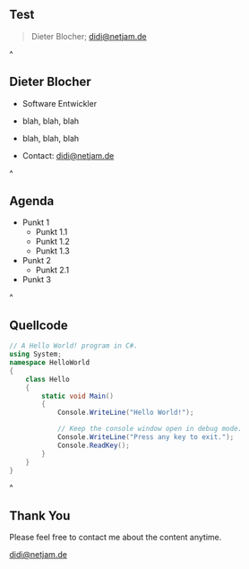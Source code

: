 ## Test


> Dieter Blocher; didi@netjam.de



^



## Dieter Blocher

* Software Entwickler
* blah, blah, blah
* blah, blah, blah

* Contact: didi@netjam.de


^



## Agenda

* Punkt 1
  * Punkt 1.1
  * Punkt 1.2
  * Punkt 1.3
* Punkt 2
  * Punkt 2.1
* Punkt 3


^



## Quellcode

```cs
// A Hello World! program in C#.
using System;
namespace HelloWorld
{
    class Hello 
    {
        static void Main() 
        {
            Console.WriteLine("Hello World!");

            // Keep the console window open in debug mode.
            Console.WriteLine("Press any key to exit.");
            Console.ReadKey();
        }
    }
}
```
  

^



## Thank You

Please feel free to contact me about the content anytime.

didi@netjam.de
